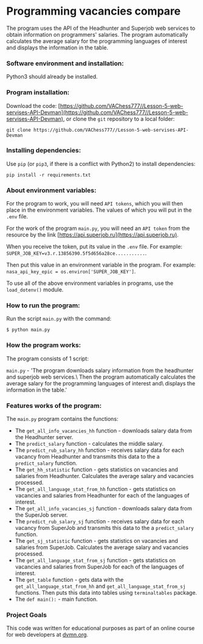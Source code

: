 # Programming vacancies compare

The program uses the API of the Headhunter and Superjob web services to obtain information on programmers' salaries.
The program automatically calculates the average salary for the programming languages of interest and displays the information in the table.

### Software environment and installation:

Python3 should already be installed.

### Program installation:

Download the code: [https://github.com/VAChess777//Lesson-5-web-servises-API-Devman](https://github.com/VAChess777//Lesson-5-web-servises-API-Devman), or clone the `git` repository to a local folder:
```
git clone https://github.com/VAChess777//Lesson-5-web-servises-API-Devman
```

### Installing dependencies:
 
Use `pip` (or `pip3`, if there is a conflict with Python2) to install dependencies:
```bach
pip install -r requirements.txt
```

### About environment variables:

For the program to work, you will need `API tokens`, which you will then place in the 
environment variables.  The values of which you will put in the `.env` file.

For the work of the program `main.py`, you will need an `API token` from the resource
by the link [https://api.superjob.ru](https://api.superjob.ru). 

When you receive the token, put its value in the `.env` file.
For example: `SUPER_JOB_KEY=v3.r.13856390.5f5d656a28ce...........`.

Then put this value in an environment variable in the program.
For example: `nasa_api_key_epic = os.environ['SUPER_JOB_KEY']`.

To use all of the above environment variables in programs, use the `load_dotenv()` module.

### How to run the program:

Run the script ```main.py``` with the command:
```bach
$ python main.py
```

### How the program works:

The program consists of 1 script:

```main.py``` - 'The program downloads salary information from the headhunter and superjob web services.\ 
				Then the program automatically calculates the average salary for the programming languages of interest and\ 
				displays the information in the table.'

            
### Features works of the program:

The `main.py` program contains the functions:

* The `get_all_info_vacancies_hh` function - downloads salary data from the Headhunter server.
* The `predict_salary` function - calculates the middle salary.
* The `predict_rub_salary_hh` function - receives salary data for each vacancy from Headhunter and transmits this data to the a `predict_salary` function.
* The `get_hh_statistic` function - gets statistics on vacancies and salaries from Headhunter. Calculates the average salary and vacancies processed.
* The `get_all_language_stat_from_hh` function - gets statistics on vacancies and salaries from Headhunter for each of the languages of interest.
* The `get_all_info_vacancies_sj` function - downloads salary data from the SuperJob server.
* The `predict_rub_salary_sj` function - receives salary data for each vacancy from SuperJob and transmits this data to the a `predict_salary` function.
* The `get_sj_statistic` function - gets statistics on vacancies and salaries from SuperJob. Calculates the average salary and vacancies processed.
* The `get_all_language_stat_from_sj` function - gets statistics on vacancies and salaries from SuperJob for each of the languages of interest.
* The `get_table` function - gets data with the `get_all_language_stat_from_hh` and `get_all_language_stat_from_sj` functions. Then puts this data into tables using `terminaltables` package.
* The `def main():` - main function. 

### Project Goals

This code was written for educational purposes as part of an online course for web developers at [dvmn.org](https://dvmn.org/).
